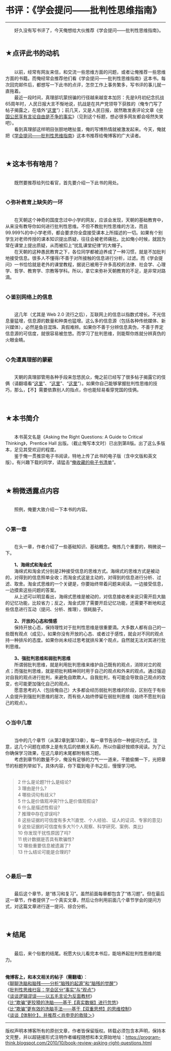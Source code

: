 # 书评：《学会提问——批判性思维指南》 

-----

<div class="post-body entry-content">
　　好久没有写书评了，今天俺想给大伙推荐《学会提问——批判性思维指南》。<br/>
<br/>
<h2>★点评此书的动机</h2><br/>
　　以前，经常有网友来信，和交流一些思维方面的问题，或者让俺推荐一些思维方面的书籍。而俺经常会推荐他们看《学会提问——批判性思维指南》这本书。每次回完邮件后，都想写一下此书的点评，怎奈工作上事务繁多，写书评的事儿就一直拖着。<br/>
　　最近一段时间，真理部坑蒙拐骗的行径越来越变本加厉：先是9月初纪念抗战65周年时，人民日报大言不惭地说，抗战是在共产党领导下获胜的（俺专门写了帖子揭露之，在墙外“<a href="../../2010/09/sino-japanese-war.md">这里</a>”）；前几天，又是人民日报，居然敢发表评论文章《<a href="http://theory.people.com.cn/GB/13045945.html" rel="nofollow" target="_blank">中国公民享有言论自由是不争的事实</a>》（见到这个标题，想必很多网友都会哑然失笑吧）。<br/>
　　看到真理部这样明目张胆地瞎扯蛋，俺的写博热情就被激发起来。今天，俺就把《<a href="https://docs.google.com/document/d/14xEG3Uot3-uMML1ZQc7cMbNTxzpllxFQqcwr_n6FgQk/" target="_blank">学会提问——批判性思维指南</a>》这本书推荐给俺博客的广大读者。<br/>
<a name="more"></a><br/>
<br/>
<h2>★这本书有啥用？</h2><br/>
　　既然要推荐给列位看官，首先要介绍一下此书的用处。<br/>
<br/>
<h3>◇弥补教育上缺失的一环</h3><br/>
　　在天朝这个神奇的国度念过中小学的网友，应该会发现，天朝的基础教育中，从来没有教导你如何进行批判性思维。不但不教批判性思维的方法，而且99.999%的中小学老师，都会要求你全盘接受课本上所描述的一切。如果有个别学生对老师传授的课本知识提出质疑，往往会被老师痛批。比如俺小时候，就因为常在课堂上提出质疑，从而被扣上“扰乱课堂纪律”的大帽子。<br/>
　　在天朝的这种愚民教育之下，各位同学都被迫养成了一种习惯，就是不加批判地接受信息。很多人不懂得/不善于对所接触的信息进行分析，过滤。而《学会提问》一书恰恰就是老外的课堂教程，据说已被用于许多高校的法律、社会学、心理学、哲学、教育学、宗教等学科。所以，拿它来弥补天朝教育的不足，是非常对路滴。<br/>
<br/>
<h3>◇鉴别网络上的信息</h3><br/>
　　这几年（尤其是 Web 2.0 流行之后），互联网上的信息以指数式增长。不光信息量猛增，信息源的数量和种类也猛增。这么多的信息源（包括各种传统媒体、新兴媒体），必然是鱼目混珠、真假难辨。如果你不善于分辨信息真伪，不善于界定信息源的可信度，就很容易被忽悠。而学习了批判思维，则能帮你炼就分辨真伪的火眼金睛。<br/>
<br/>
<h3>◇免遭真理部的蒙蔽</h3><br/>
　　天朝的真理部管用各种手段来忽悠民众，俺之前已经写了很多帖子揭露它的伎俩（请翻墙看“<a href="../../2009/07/party-pk-internet.md">这里</a>”、“<a href="../../2010/09/sino-japanese-war.md">这里</a>”、“<a href="../../2010/09/censorship-of-images.md">这里</a>”）。如果你自己能够掌握批判性思维的技巧，那么，【不】需要依靠别人的指点，你也能轻易看穿党国的伎俩。<br/>
<br/>
<br/>
<h2>★本书简介</h2><br/>
　　本书英文名是《Asking the Right Questions: A Guide to Critical Thinking》，Prentice Hall 出版。（截止俺写本文时）已出到第8版。出了这么多版本，足见其受欢迎的程度。<br/>
　　鉴于俺一贯推崇电子书阅读，特地上传了此书的电子版（含中文版和英文版）。有兴趣下载的同学，请猛击“<a href="https://github.com/programthink/books" target="_blank">俺收藏的电子书清单</a>”。<br/>
<br/>
<br/>
<h2>★稍微透露点内容</h2><br/>
　　照例，俺要大致介绍一下本书的内容。<br/>
<br/>
<h3>◇第一章</h3><br/>
　　在头一章，作者介绍了一些基础知识、基础概念。俺拣几个重要的，稍微说一下。<br/>
<br/>
　　<b>1、海绵式和淘金式</b><br/>
　　海绵式和淘金式分别是2种接受信息的思维方式。海绵式的思维方式是被动的，对得到的信息照单全收；而淘金式这是主动的，对得到的信息进行分析、过滤、取舍。淘金式思维的一个关键是，你要始终带着问题来阅读。一边接受信息，一边摸索这些问题的答案。<br/>
　　从上述可以明显看出，海绵式思维是被动的，对信息接收者来说只需开启大脑的记忆功能，比较省力；反之，淘金式除了需要开启记忆功能，还需要不断地和这些信息进行互动（提问、分析、推理），很耗脑子。<br/>
<br/>
　　<b>2、开放的心态和情感</b><br/>
　　保持开放心态，保持理性对于批判性思维是很重要滴。大多数人都有自己的一些既有观点（成见）。如果你没有开放的心态、或者过于感性，就会对不同的观点持一种排斥的态度。如果你尚未经过思考就排斥某个观点，自然就无法对其进行批判思维。<br/>
<br/>
　　<b>3、强批判思维和弱批判思维</b><br/>
　　所谓弱批判思维，就是利用批判思维来维护自己既有的观点，消除对立的观点；而强批判思维，就是把批判精神同时用于自己的观点和外来的观点。通过强迫对自我的观点进行批判，来避免自欺欺人。自我批判，有可能会导致自己观点的改变，也可能更加强化自己的观点。<br/>
　　愿意思考的人（包括俺自己）大多都会经历弱批判思维的阶段，区别在于有些人会提升到强批判思维的层次，而有些人始终停留在弱批判思维（始终不愿批判自己的观点）。<br/>
<br/>
<h3>◇当中几章</h3><br/>
　　当中的几个章节（从第2章到第13章），每一章节告诉你一种提问方式。注意，这几个问题在顺序上是有先后的依赖关系的，所以你最好按顺序阅读。为了让你确保学习效果，在这几章的末尾都附有练习题。<br/>
　　考虑到章节的数量不少，俺没有足够的力气一一道来，干脆偷懒一下，光把章节的标题列举如下。具体内容，你下载到电子书之后，慢慢学习吧。<br/>
<br/>
<blockquote>2 什么是论题?什么是结论?<br/>
3 理由是什么?<br/>
4 哪些词句有歧义?<br/>
5 什么是价值观冲突?什么是价值观假设?<br/>
6 什么是描述性假设?<br/>
7 推理中存在谬误吗?<br/>
8 这些证据的可信度有多大?(直觉、个人经验、 证人的证词、专家的意见)<br/>
9 这些证据的可信度有多大?(个人观察、科学研究、案例、类比)<br/>
10 你发现干扰性原因了吗?<br/>
11 统计数据是否具有欺骗性?<br/>
12 哪些重要信息被遗漏了?<br/>
13 什么结论可能是合理的?</blockquote><br/>
<h3>◇最后一章</h3><br/>
　　最后这个章节，是“练习和复习”。虽然前面每章都包含了“练习题”。但在最后这一章节，作者提供了一个真实文章，然后让你利用前面几个章节学会的提问方式，对这篇文章进行逐一提问、综合分析。<br/>
<br/>
<br/>
<h2>★结尾</h2><br/>
　　最后，来个俗套的结尾。祝愿大伙儿看完本书后，能培养起批判性思维的能力。<br/>
<br/>
<br/>
<b>俺博客上，和本文相关的帖子（需翻墙）</b>：<br/>
《<a href="../../2014/02/brainwash-and-idiot.md">聊聊洗脑和脑残——分析“脑残的起源”和“脑残的觉醒”</a>》<br/>
《<a href="../../2013/05/difference-between-fact-and-opinion.md">批判性思维扫盲：学会区分“事实”与“观点”</a>》<br/>
《<a href="../../2011/03/logical-fallacies.md">谈谈逻辑谬误——以五毛言论为反面教材</a>》<br/>
《<a href="../../2014/12/brainwash-using-real-data.md">比“欺骗”更狡猾的洗脑——基于【真实数据】进行忽悠</a>》<br/>
《<a href="../../2014/01/doublethink.md">比“欺骗”更有效的洗脑手法——基于【双重思想】的思维控制</a>》<br/>
《<a href="../../2010/11/institutionalize.md">谈谈【体制化】，并推荐＜肖申克的救赎＞</a>》
</div>


------------------------------------------------

版权声明本博客所有的原创文章，作者皆保留版权。转载必须包含本声明，保持本文完整，并以超链接形式注明作者编程随想和本文原始地址：https://program-think.blogspot.com/2010/10/book-review-asking-right-questions.html
